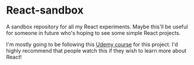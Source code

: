 # React-sandbox

A sandbox repository for all my React experiments. Maybe this'll be useful for someone in future who's hoping to see some simple React projects. 

I'm mostly going to be following this [Udemy course](https://www.udemy.com/course/react-the-complete-guide-incl-redux/) for this project. I'd highly recommend that people watch this if they wish to learn more about React! 
